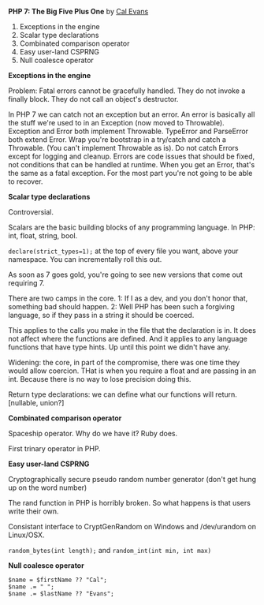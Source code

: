 **PHP 7: The Big Five Plus One** by [Cal Evans](https://twitter.com/CalEvans)

1. Exceptions in the engine
2. Scalar type declarations
3. Combinated comparison operator
4. Easy user-land CSPRNG
5. Null coalesce operator

**Exceptions in the engine**

Problem: Fatal errors cannot be gracefully handled.  They do not invoke a finally block.  They do not call an object's destructor.

In PHP 7 we can catch not an exception but an error.  An error is basically all the stuff we're used to in an Exception (now moved to Throwable).  Exception and Error both implement Throwable.  TypeError and ParseError both extend Error.  Wrap you're bootstrap in a try/catch and catch a Throwable.  (You can't implement Throwable as is).  Do not catch Errors except for logging and cleanup.  Errors are code issues that should be fixed, not conditions that can be handled at runtime.  When you get an Error, that's the same as a fatal exception.  For the most part you're not going to be able to recover.

**Scalar type declarations**

Controversial.

Scalars are the basic building blocks of any programming language.  In PHP: int, float, string, bool.

`declare(strict_types=1);` at the top of every file you want, above your namespace.  You can incrementally roll this out.

As soon as 7 goes gold, you're going to see new versions that come out requiring 7.

There are two camps in the core.  1: If I as a dev, and you don't honor that, something bad should happen. 2: Well PHP has been such a forgiving language, so if they pass in a string it should be coerced.

This applies to the calls you make in the file that the declaration is in.  It does not affect where the functions are defined.  And it applies to any language functions that have type hints.  Up until this point we didn't have any.

Widening: the core, in part of the compromise, there was one time they would allow coercion.  THat is when you require a float and are passing in an int.  Because there is no way to lose precision doing this.

Return type declarations: we can define what our functions will return.  [nullable, union?]

**Combinated comparison operator**

Spaceship operator.  Why do we have it?  Ruby does.

First trinary operator in PHP.

**Easy user-land CSPRNG**

Cryptographically secure pseudo random number generator (don't get hung up on the word number)

The rand function in PHP is horribly broken.  So what happens is that users write their own.

Consistant interface to CryptGenRandom on Windows and /dev/urandom on Linux/OSX.

`random_bytes(int length);` and `random_int(int min, int max)`

**Null coalesce operator**

    $name = $firstName ?? "Cal";
    $name .= " ";
    $name .= $lastName ?? "Evans";

